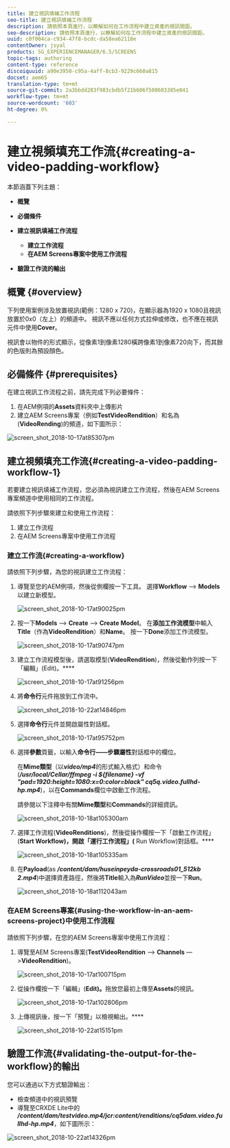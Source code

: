 ```yaml
---
title: 建立視訊填補工作流程
seo-title: 建立視訊填補工作流程
description: 請依照本頁進行，以瞭解如何在工作流程中建立資產的視訊間距。
seo-description: 請依照本頁進行，以瞭解如何在工作流程中建立資產的視訊間距。
uuid: c0f004ca-c934-47f8-bcdc-da58ea62118e
contentOwner: jsyal
products: SG_EXPERIENCEMANAGER/6.5/SCREENS
topic-tags: authoring
content-type: reference
discoiquuid: a90e3950-c95a-4aff-8cb3-9229c660a815
docset: aem65
translation-type: tm+mt
source-git-commit: 2a3bbdd283f983cbdb5f21b606f508603385e041
workflow-type: tm+mt
source-wordcount: '603'
ht-degree: 0%

---
```



# 建立視頻填充工作流{#creating-a-video-padding-workflow}

本節涵蓋下列主題：

* **概覽**
* **必備條件**
* **建立視訊填補工作流程**
   * **建立工作流程**
   * **在AEM Screens專案中使用工作流程**

* **驗證工作流的輸出**

## 概覽 {#overview}

下列使用案例涉及放置視訊(範例：1280 x 720)，在顯示器為1920 x 1080且視訊放置於0x0（左上）的頻道中。 視訊不應以任何方式拉伸或修改，也不應在視訊元件中使用&#x200B;**Cover**。

視訊會以物件的形式顯示，從像素1到像素1280橫跨像素1到像素720向下，而其餘的色版則為預設顏色。

## 必備條件 {#prerequisites}

在建立視訊工作流程之前，請先完成下列必要條件：

1. 在AEM例項的&#x200B;**Assets**&#x200B;資料夾中上傳影片
1. 建立AEM Screens專案（例如&#x200B;**TestVideoRendition**）和名為(**VideoRending**)的頻道，如下圖所示：

![screen_shot_2018-10-17at85307pm](assets/screen_shot_2018-10-17at85307pm.png)

## 建立視頻填充工作流{#creating-a-video-padding-workflow-1}

若要建立視訊填補工作流程，您必須為視訊建立工作流程，然後在AEM Screens專案頻道中使用相同的工作流程。

請依照下列步驟來建立和使用工作流程：

1. 建立工作流程
1. 在AEM Screens專案中使用工作流程

### 建立工作流{#creating-a-workflow}

請依照下列步驟，為您的視訊建立工作流程：

1. 導覽至您的AEM例項，然後從側欄按一下工具。 選擇&#x200B;**Workflow** —> **Models**&#x200B;以建立新模型。

   ![screen_shot_2018-10-17at90025pm](assets/screen_shot_2018-10-17at90025pm.png)

1. 按一下&#x200B;**Models** —> **Create** —> **Create Model**。 在&#x200B;**添加工作流模型**&#x200B;中輸入&#x200B;**Title**（作為&#x200B;**VideoRendition**）和&#x200B;**Name**。 按一下&#x200B;**Done**&#x200B;添加工作流模型。

   ![screen_shot_2018-10-17at90747pm](assets/screen_shot_2018-10-17at90747pm.png)

1. 建立工作流程模型後，請選取模型(**VideoRendition**)，然後從動作列按一下「編輯」(Edit)。****

   ![screen_shot_2018-10-17at91256pm](assets/screen_shot_2018-10-17at91256pm.png)

1. 將&#x200B;**命令行**&#x200B;元件拖放到工作流中。

   ![screen_shot_2018-10-22at14846pm](assets/screen_shot_2018-10-22at14846pm.png)

1. 選擇&#x200B;**命令行**&#x200B;元件並開啟屬性對話框。

   ![screen_shot_2018-10-17at95752pm](assets/screen_shot_2018-10-17at95752pm.png)

1. 選擇&#x200B;**參數**&#x200B;頁籤，以輸入&#x200B;**命令行——步驟屬性**&#x200B;對話框中的欄位。

   在&#x200B;**Mime類型**（以&#x200B;***video/mp4***&#x200B;的形式輸入格式）和命令(***/usr/local/Cellar/ffmpeg -i ${filename} -vf &quot;pad=1920:height=1080:x=0:color=black&quot; cq5q.video.fullhd-hp.mp4***)，以在&#x200B;**Commands**&#x200B;欄位中啟動工作流程。

   請參閱以下注釋中有關&#x200B;**Mime類型**&#x200B;和&#x200B;**Commands**&#x200B;的詳細資訊。

   ![screen_shot_2018-10-18at105300am](assets/screen_shot_2018-10-18at105300am.png)

1. 選擇工作流程(**VideoRenditions**)，然後從操作欄按一下「啟動工作流程」(**Start Workflow)，開啟「運行工作流程」(** Run Workflow)對話框。****

   ![screen_shot_2018-10-18at105335am](assets/screen_shot_2018-10-18at105335am.png)

1. 在&#x200B;**Payload**(as ***/content/dam/huseinpeyda-crossroads01_512kb 2.mp4***)中選擇資產路徑，然後將&#x200B;**Title**&#x200B;輸入為&#x200B;***RunVideo***&#x200B;並按一下&#x200B;**Run**。

   ![screen_shot_2018-10-18at112043am](assets/screen_shot_2018-10-18at112043am.png)

### 在AEM Screens專案{#using-the-workflow-in-an-aem-screens-project}中使用工作流程

請依照下列步驟，在您的AEM Screens專案中使用工作流程：

1. 導覽至AEM Screens專案(**TestVideoRendition** —> **Channels** —>**VideoRendition**)。

   ![screen_shot_2018-10-17at100715pm](assets/screen_shot_2018-10-17at100715pm.png)

1. 從操作欄按一下「編輯」(**Edit)。**&#x200B;拖放您最初上傳至&#x200B;**Assets**&#x200B;的視訊。

   ![screen_shot_2018-10-17at102806pm](assets/screen_shot_2018-10-17at102806pm.png)

1. 上傳視訊後，按一下「預覽」以檢視輸出。****

   ![screen_shot_2018-10-22at15151pm](assets/screen_shot_2018-10-22at15151pm.png)

## 驗證工作流{#validating-the-output-for-the-workflow}的輸出

您可以通過以下方式驗證輸出：

* 檢查頻道中的視訊預覽
* 導覽至CRXDE Lite中的&#x200B;***/content/dam/testvideo.mp4/jcr:content/renditions/cq5dam.video.fullhd-hp.mp4***，如下圖所示：

![screen_shot_2018-10-22at14326pm](assets/screen_shot_2018-10-22at14326pm.png)

